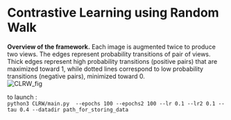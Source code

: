 # Contrastive Learning using Random Walk

**Overview of the framework.** Each image is augmented twice to produce two views. The edges represent probability transitions of pair of views. Thick edges represent high probability transitions (positive pairs) that are maximized toward 1, while dotted lines correspond to low probability transitions (negative pairs), minimized toward 0.\
![CLRW_fig](https://github.com/ilyassmoummad/CLRW/CLRW_fig.png)

to launch :\
```python3 CLRW/main.py  --epochs 100 --epochs2 100 --lr 0.1 --lr2 0.1 --tau 0.4 --datadir path_for_storing_data```
